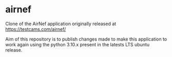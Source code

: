 # airnef
Clone of the AirNef application originally released at https://testcams.com/airnef/

Aim of this repository is to publish changes made to make this application to work again using the python 3.10.x present in the latests LTS ubuntu release.
